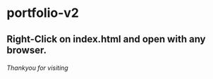 # portfolio-v2

## Right-Click on index.html and open with any browser.

###### Thankyou for visiting
